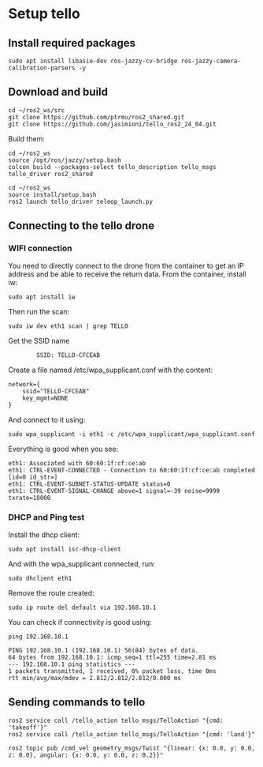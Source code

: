 # Setup tello

## Install required packages

```
sudo apt install libasio-dev ros-jazzy-cv-bridge ros-jazzy-camera-calibration-parsers -y
```

## Download and build

```
cd ~/ros2_ws/src
git clone https://github.com/ptrmu/ros2_shared.git
git clone https://github.com/jasimioni/tello_ros2_24_04.git
```

Build them:

```
cd ~/ros2_ws
source /opt/ros/jazzy/setup.bash
colcon build --packages-select tello_description tello_msgs tello_driver ros2_shared
```

```
cd ~/ros2_ws
source install/setup.bash
ros2 launch tello_driver teleop_launch.py
```

## Connecting to the tello drone

### WIFI connection

You need to directly connect to the drone from the container to get an IP address and be able to
receive the return data. From the container, install iw:

```
sudo apt install iw
```

Then run the scan:

```
sudo iw dev eth1 scan | grep TELLO
```

Get the SSID name 

```
        SSID: TELLO-CFCEAB
```

Create a file named /etc/wpa_supplicant.conf with the content:

```
network={
    ssid="TELLO-CFCEAB"
    key_mgmt=NONE
}
```

And connect to it using:

```
sudo wpa_supplicant -i eth1 -c /etc/wpa_supplicant/wpa_supplicant.conf
```

Everything is good when you see:

```
eth1: Associated with 60:60:1f:cf:ce:ab
eth1: CTRL-EVENT-CONNECTED - Connection to 60:60:1f:cf:ce:ab completed [id=0 id_str=]
eth1: CTRL-EVENT-SUBNET-STATUS-UPDATE status=0
eth1: CTRL-EVENT-SIGNAL-CHANGE above=1 signal=-39 noise=9999 txrate=18000
```

### DHCP and Ping test

Install the dhcp client:

```
sudo apt install isc-dhcp-client
```

And with the wpa_supplicant connected, run:

```
sudo dhclient eth1
```

Remove the route created:

```
sudo ip route del default via 192.168.10.1
```

You can check if connectivity is good using:

```
ping 192.168.10.1
```

```
PING 192.168.10.1 (192.168.10.1) 56(84) bytes of data.
64 bytes from 192.168.10.1: icmp_seq=1 ttl=255 time=2.81 ms
--- 192.168.10.1 ping statistics ---
1 packets transmitted, 1 received, 0% packet loss, time 0ms
rtt min/avg/max/mdev = 2.812/2.812/2.812/0.000 ms
```

## Sending commands to tello

```
ros2 service call /tello_action tello_msgs/TelloAction "{cmd: 'takeoff'}"
ros2 service call /tello_action tello_msgs/TelloAction "{cmd: 'land'}"
```

```
ros2 topic pub /cmd_vel geometry_msgs/Twist "{linear: {x: 0.0, y: 0.0, z: 0.0}, angular: {x: 0.0, y: 0.0, z: 0.2}}"
```